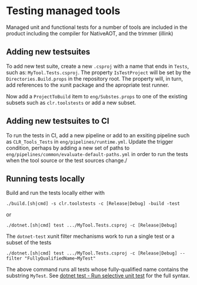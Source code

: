 # Testing managed tools

Managed unit and functional tests for a number of tools are included in the product including the
compiler for NativeAOT, and the trimmer (illink)

## Adding new testsuites

To add new test suite, create a new `.csproj` with a name that ends in `Tests`, such as:
`MyTool.Tests.csproj`.  The property `IsTestProject` will be set by the `Directories.Build.props` in
the repository root.  The property will, in turn, add references to the xunit package and the
apropriate test runner.

Now add a `ProjectToBuild` item to `eng/Substes.props` to one of the existing subsets such as
`clr.toolstests` or add a new subset.

## Adding new testsuites to CI

To run the tests in CI, add a new pipeline or add to an exsiting pipeline such as `CLR_Tools_Tests`
in `eng/pipelines/runtime.yml`.  Update the trigger condition, perhaps by adding a new set of paths
to `eng/pipelines/common/evaluate-default-paths.yml` in order to run the tests when the tool source
or the test sources change./

## Running tests locally

Build and run the tests locally either with

```console
./build.[sh|cmd] -s clr.toolstests -c [Release|Debug] -build -test
```

or

```console
./dotnet.[sh|cmd] test .../MyTool.Tests.csproj -c [Release|Debug]
```

The `dotnet-test` xunit filter mechanisms work to run a single test or a subset of the tests

```console
./dotnet.[sh|cmd] test .../MyTool.Tests.csproj -c [Release|Debug] --filter "FullyQualifiedName~MyTest"
```

The above command runs all tests whose fully-qualified name contains the substring `MyTest`.  See
[dotnet test - Run selective unit
test](https://learn.microsoft.com/en-us/dotnet/core/testing/selective-unit-tests?pivots=mstest#syntax)
for the full syntax.
